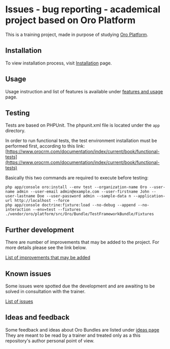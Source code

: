 Issues - bug reporting - academical project based on Oro Platform
=================================================================

This is a training project, made in purpose of studying [Oro Platform](https://github.com/orocrm).

## Installation

To view installation process, visit [Installation](docs/installation.md) page.

## Usage

Usage instruction and list of features is available under [features and usage](docs/features_and_usage.md) page.

## Testing

Tests are based on PHPUnit. The phpunit.xml file is located under the `app` directory.

In order to run functional tests, the test environment installation must be performed first, according to this link:
[https://www.orocrm.com/documentation/index/current/book/functional-tests](https://www.orocrm.com/documentation/index/current/book/functional-tests)

Basically this two commands are required to execute before testing:
```
php app/console oro:install --env test --organization-name Oro --user-name admin --user-email admin@example.com --user-firstname John --user-lastname Doe --user-password admin --sample-data n --application-url http://localhost --force
php app/console doctrine:fixture:load --no-debug --append --no-interaction --env=test --fixtures ./vendor/oro/platform/src/Oro/Bundle/TestFrameworkBundle/Fixtures
```

## Further development
There are number of improvements that may be added to the project.
For more details please see the link below.

[List of improvements that may be added](docs/improvements.md)

## Known issues
Some issues were spotted due the development and are awaiting to be solved in consultation with the trainer.

[List of issues](docs/issues.md)

## Ideas and feedback
Some feedback and ideas about Oro Bundles are listed under [ideas page](docs/ideas_for_oro.md)
They are meant to be read by a trainer and treated only as a this repository's author personal point of view.
